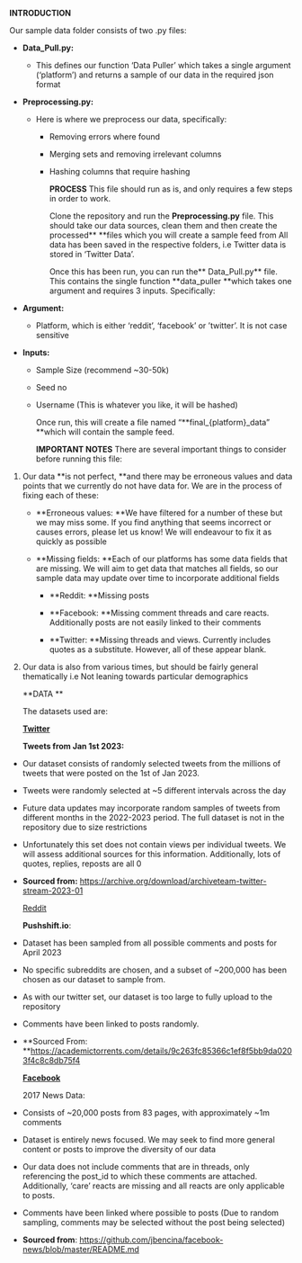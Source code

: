 **INTRODUCTION**

Our sample data folder consists of two .py files:

- **Data_Pull.py:**

  - This defines our function ‘Data Puller’ which takes a single
    argument (‘platform’) and returns a sample of our data in the
    required json format

- **Preprocessing.py:**

  - Here is where we preprocess our data, specifically:

    - Removing errors where found

    - Merging sets and removing irrelevant columns

    - Hashing columns that require hashing

      **PROCESS**
      This file should run as is, and only requires a few steps in order
      to work.

      Clone the repository and run the **Preprocessing.py** file. This
      should take our data sources, clean them and then create the
      processed** **files which you will create a sample feed from
      All data has been saved in the respective folders, i.e Twitter
      data is stored in ‘Twitter Data’.

      Once this has been run, you can run the** Data_Pull.py** file.
      This contains the single function **data_puller **which takes one
      argument and requires 3 inputs. Specifically:



- **Argument:**

  - Platform, which is either ‘reddit’, ‘facebook’ or ’twitter’. It is
    not case sensitive



- **Inputs:**

  - Sample Size (recommend ~30-50k)

  - Seed no

  - Username (This is whatever you like, it will be hashed)

    Once run, this will create a file named “**final\_{platform}\_data”
    **which will contain the sample feed.

    **IMPORTANT NOTES**
    There are several important things to consider before running this
    file:

1.  Our data **is not perfect, **and there may be erroneous values and
    data points that we currently do not have data for. We are in the
    process of fixing each of these:

    - **Erroneous values: **We have filtered for a number of these but
      we may miss some. If you find anything that seems incorrect or
      causes errors, please let us know! We will endeavour to fix it as
      quickly as possible

    - **Missing fields: **Each of our platforms has some data fields
      that are missing. We will aim to get data that matches all fields,
      so our sample data may update over time to incorporate additional
      fields

      - **Reddit: **Missing posts

      - **Facebook: **Missing comment threads and care reacts.
        Additionally posts are not easily linked to their comments

      - **Twitter: **Missing threads and views. Currently includes
        quotes as a substitute. However, all of these appear blank.



1.  Our data is also from various times, but should be fairly general
    thematically i.e Not leaning towards particular demographics


    **DATA **

    The datasets used are:

    **<u>Twitter</u>**

    **Tweets from Jan 1st 2023:**

- Our dataset consists of randomly selected tweets from the millions of
  tweets that were posted on the 1st of Jan 2023.

- Tweets were randomly selected at ~5 different intervals across the day

- Future data updates may incorporate random samples of tweets from
  different months in the 2022-2023 period. The full dataset is not in
  the repository due to size restrictions

- Unfortunately this set does not contain views per individual tweets.
  We will assess additional sources for this information. Additionally,
  lots of quotes, replies, reposts are all 0

- **Sourced from:**
  https://archive.org/download/archiveteam-twitter-stream-2023-01


  <u>Reddit</u>


  **Pushshift.io**:



- Dataset has been sampled from all possible comments and posts for
  April 2023

- No specific subreddits are chosen, and a subset of ~200,000 has been
  chosen as our dataset to sample from.

- As with our twitter set, our dataset is too large to fully upload to
  the repository

- Comments have been linked to posts randomly.

- **Sourced From:
  **https://academictorrents.com/details/9c263fc85366c1ef8f5bb9da0203f4c8c8db75f4

  **<u>Facebook</u>**

  2017 News Data:



- Consists of ~20,000 posts from 83 pages, with approximately ~1m
  comments

- Dataset is entirely news focused. We may seek to find more general
  content or posts to improve the diversity of our data

- Our data does not include comments that are in threads, only
  referencing the post_id to which these comments are attached.
  Additionally, ‘care’ reacts are missing and all reacts are only
  applicable to posts.

- Comments have been linked where possible to posts (Due to random
  sampling, comments may be selected without the post being selected)

- **Sourced from**:
  https://github.com/jbencina/facebook-news/blob/master/README.md

